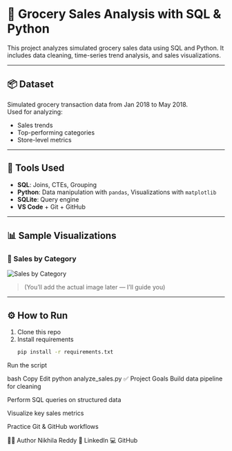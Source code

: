 # 🛒 Grocery Sales Analysis with SQL & Python

This project analyzes simulated grocery sales data using SQL and Python. It includes data cleaning, time-series trend analysis, and sales visualizations.

---

## 📦 Dataset

Simulated grocery transaction data from Jan 2018 to May 2018.  
Used for analyzing:
- Sales trends
- Top-performing categories
- Store-level metrics

---

## 🧠 Tools Used

- **SQL**: Joins, CTEs, Grouping
- **Python**: Data manipulation with `pandas`, Visualizations with `matplotlib`
- **SQLite**: Query engine
- **VS Code** + Git + GitHub

---

## 📊 Sample Visualizations

### 🔹 Sales by Category
![Sales by Category](images/sales_by_category.png)

> (You’ll add the actual image later — I’ll guide you)

---

## ⚙️ How to Run

1. Clone this repo  
2. Install requirements  
   ```bash
   pip install -r requirements.txt
Run the script

bash
Copy
Edit
python analyze_sales.py
✅ Project Goals
Build data pipeline for cleaning

Perform SQL queries on structured data

Visualize key sales metrics

Practice Git & GitHub workflows

👩‍💻 Author
Nikhila Reddy
📧 LinkedIn
💻 GitHub

